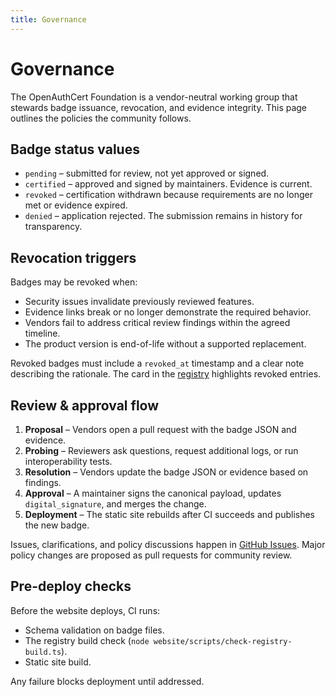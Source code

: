 ```yaml
---
title: Governance
---
```


# Governance

The OpenAuthCert Foundation is a vendor-neutral working group that stewards badge issuance, revocation, and evidence integrity. This page outlines the policies the community follows.

## Badge status values

- `pending` – submitted for review, not yet approved or signed.
- `certified` – approved and signed by maintainers. Evidence is current.
- `revoked` – certification withdrawn because requirements are no longer met or evidence expired.
- `denied` – application rejected. The submission remains in history for transparency.

## Revocation triggers

Badges may be revoked when:

- Security issues invalidate previously reviewed features.
- Evidence links break or no longer demonstrate the required behavior.
- Vendors fail to address critical review findings within the agreed timeline.
- The product version is end-of-life without a supported replacement.

Revoked badges must include a `revoked_at` timestamp and a clear note describing the rationale. The card in the [registry](/registry) highlights revoked entries.

## Review & approval flow

1. **Proposal** – Vendors open a pull request with the badge JSON and evidence.
2. **Probing** – Reviewers ask questions, request additional logs, or run interoperability tests.
3. **Resolution** – Vendors update the badge JSON or evidence based on findings.
4. **Approval** – A maintainer signs the canonical payload, updates `digital_signature`, and merges the change.
5. **Deployment** – The static site rebuilds after CI succeeds and publishes the new badge.

Issues, clarifications, and policy discussions happen in [GitHub Issues](https://github.com/openauthcert/openauthcert/issues). Major policy changes are proposed as pull requests for community review.

## Pre-deploy checks

Before the website deploys, CI runs:

- Schema validation on badge files.
- The registry build check (`node website/scripts/check-registry-build.ts`).
- Static site build.

Any failure blocks deployment until addressed.
